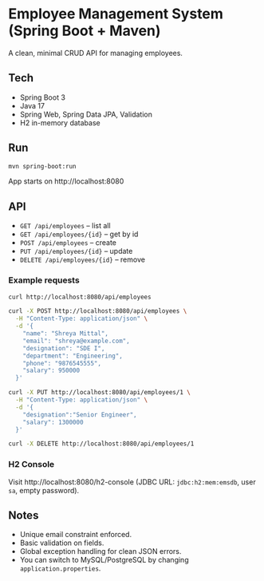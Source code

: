 # Employee Management System (Spring Boot + Maven)

A clean, minimal CRUD API for managing employees.

## Tech
- Spring Boot 3
- Java 17
- Spring Web, Spring Data JPA, Validation
- H2 in-memory database

## Run
```bash
mvn spring-boot:run
```
App starts on http://localhost:8080

## API
- `GET /api/employees` – list all
- `GET /api/employees/{id}` – get by id
- `POST /api/employees` – create
- `PUT /api/employees/{id}` – update
- `DELETE /api/employees/{id}` – remove

### Example requests
```bash
curl http://localhost:8080/api/employees

curl -X POST http://localhost:8080/api/employees \
  -H "Content-Type: application/json" \
  -d '{
    "name": "Shreya Mittal",
    "email": "shreya@example.com",
    "designation": "SDE I",
    "department": "Engineering",
    "phone": "9876545555",
    "salary": 950000
  }'

curl -X PUT http://localhost:8080/api/employees/1 \
  -H "Content-Type: application/json" \
  -d '{
    "designation":"Senior Engineer",
    "salary": 1300000
  }'

curl -X DELETE http://localhost:8080/api/employees/1
```

### H2 Console
Visit http://localhost:8080/h2-console (JDBC URL: `jdbc:h2:mem:emsdb`, user `sa`, empty password).

## Notes
- Unique email constraint enforced.
- Basic validation on fields.
- Global exception handling for clean JSON errors.
- You can switch to MySQL/PostgreSQL by changing `application.properties`.
